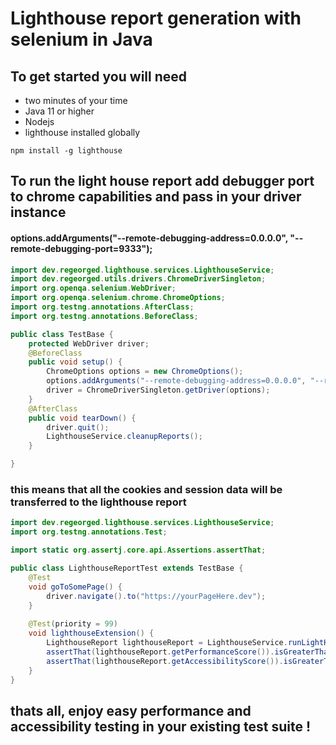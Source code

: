 # Lighthouse report generation with selenium in Java

## To get started you will need
- two minutes of your time
- Java 11 or higher
- Nodejs
- lighthouse installed globally
```shell
npm install -g lighthouse
```
## To run the light house report add debugger port to chrome capabilities and pass in your driver instance
#### options.addArguments("--remote-debugging-address=0.0.0.0", "--remote-debugging-port=9333");

```java
import dev.regeorged.lighthouse.services.LighthouseService;
import dev.regeorged.utils.drivers.ChromeDriverSingleton;
import org.openqa.selenium.WebDriver;
import org.openqa.selenium.chrome.ChromeOptions;
import org.testng.annotations.AfterClass;
import org.testng.annotations.BeforeClass;

public class TestBase {
    protected WebDriver driver;
    @BeforeClass
    public void setup() {
        ChromeOptions options = new ChromeOptions();
        options.addArguments("--remote-debugging-address=0.0.0.0", "--remote-debugging-port=9333");
        driver = ChromeDriverSingleton.getDriver(options);
    }
    @AfterClass
    public void tearDown() {
        driver.quit();
        LighthouseService.cleanupReports();
    }

}

```
### this means that all the cookies and session data will be transferred to the lighthouse report
```java
import dev.regeorged.lighthouse.services.LighthouseService;
import org.testng.annotations.Test;

import static org.assertj.core.api.Assertions.assertThat;

public class LighthouseReportTest extends TestBase {
    @Test
    void goToSomePage() {
        driver.navigate().to("https://yourPageHere.dev");
    }
    
    @Test(priority = 99)
    void lighthouseExtension() {
        LighthouseReport lighthouseReport = LighthouseService.runLightHouse(driver, 9333);
        assertThat(lighthouseReport.getPerformanceScore()).isGreaterThan(1);
        assertThat(lighthouseReport.getAccessibilityScore()).isGreaterThan(0.5);
    }
}
```

## thats all, enjoy easy performance and accessibility testing in your existing test suite !
